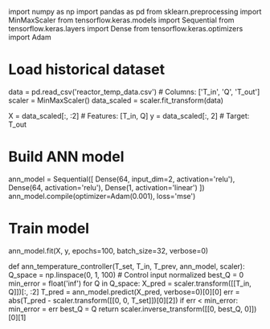 import numpy as np
import pandas as pd
from sklearn.preprocessing import MinMaxScaler
from tensorflow.keras.models import Sequential
from tensorflow.keras.layers import Dense
from tensorflow.keras.optimizers import Adam

# Load historical dataset
data = pd.read_csv('reactor_temp_data.csv')  # Columns: ['T_in', 'Q', 'T_out']
scaler = MinMaxScaler()
data_scaled = scaler.fit_transform(data)

X = data_scaled[:, :2]   # Features: [T_in, Q]
y = data_scaled[:, 2]    # Target: T_out

# Build ANN model
ann_model = Sequential([
    Dense(64, input_dim=2, activation='relu'),
    Dense(64, activation='relu'),
    Dense(1, activation='linear')
])
ann_model.compile(optimizer=Adam(0.001), loss='mse')

# Train model
ann_model.fit(X, y, epochs=100, batch_size=32, verbose=0)

def ann_temperature_controller(T_set, T_in, T_prev, ann_model, scaler):
    Q_space = np.linspace(0, 1, 100)  # Control input normalized
    best_Q = 0
    min_error = float('inf')
    for Q in Q_space:
        X_pred = scaler.transform([[T_in, Q]])[:, :2]
        T_pred = ann_model.predict(X_pred, verbose=0)[0][0]
        err = abs(T_pred - scaler.transform([[0, 0, T_set]])[0][2])
        if err < min_error:
            min_error = err
            best_Q = Q
    return scaler.inverse_transform([[0, best_Q, 0]])[0][1]
